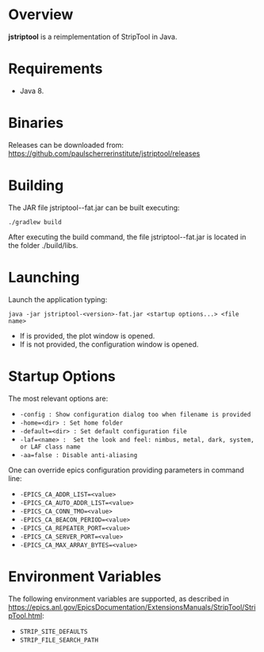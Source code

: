 # Overview

__jstriptool__ is a reimplementation of StripTool in Java. 



# Requirements

 * Java 8. 



# Binaries

Releases can be downloaded from: https://github.com/paulscherrerinstitute/jstriptool/releases



# Building

The JAR file jstriptool-<version>-fat.jar can be built executing:
 ```
 ./gradlew build
 ```  

After executing the build command, the file jstriptool-<version>-fat.jar is located in the folder  ./build/libs. 



# Launching

Launch the application typing:
 ```
 java -jar jstriptool-<version>-fat.jar <startup options...> <file name>
 ```  

 * If <file name> is provided, the plot window is opened.
 * If <file name> is not provided, the configuration window is opened.



# Startup Options

The most relevant options are:

 * `-config : Show configuration dialog too when filename is provided`
 * `-home=<dir> : Set home folder`
 * `-default=<dir> : Set default configuration file`
 * `-laf=<name> :  Set the look and feel: nimbus, metal, dark, system, or LAF class name`
 * `-aa=false : Disable anti-aliasing`

One can override epics configuration providing parameters in command line:

 * `-EPICS_CA_ADDR_LIST=<value>`
 * `-EPICS_CA_AUTO_ADDR_LIST=<value>`
 * `-EPICS_CA_CONN_TMO=<value>`
 * `-EPICS_CA_BEACON_PERIOD=<value>`
 * `-EPICS_CA_REPEATER_PORT=<value>`
 * `-EPICS_CA_SERVER_PORT=<value>`
 * `-EPICS_CA_MAX_ARRAY_BYTES=<value>`



# Environment Variables

The following environment variables are supported, as described in 
https://epics.anl.gov/EpicsDocumentation/ExtensionsManuals/StripTool/StripTool.html:
 
 * `STRIP_SITE_DEFAULTS`
 * `STRIP_FILE_SEARCH_PATH`

